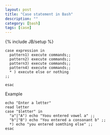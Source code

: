 ```yaml
---
layout: post
title: "Case statement in Bash"
description: ""
category: [bash]
tags: [case]
---
```

{% include JB/setup %}


    case expression in
      pattern1) execute commands;;
      pattern2) execute commands;;
      pattern3) execute commands;;
      pattern4) execute commands;;
      * ) execute else or nothing
    ;;

    esac

Example

    echo "Enter a letter"
    read letter
    case "$letter" in
      "a"|"A") echo "Yoou entered vowel a" ;;
      "b"|"B") echo "You entered a consonant b" ;;
      *) echo "you entered somthing else" ;;
    esac
